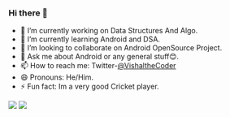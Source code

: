 ### Hi there 👋

- 🔭 I’m currently working on Data Structures And Algo.
- 🌱 I’m currently learning Android and DSA.
- 👯 I’m looking to collaborate on Android OpenSource Project.
- 💬 Ask me about Android or any general stuff😊.
- 📫 How to reach me: Twitter-[@VishaltheCoder](https://twitter.com/VishaltheCoder)
- 😄 Pronouns: He/Him.
- ⚡ Fun fact: Im a very good Cricket player.

<img src= "https://github-readme-stats.vercel.app/api/?username=vish-han&count_private=true&theme=transblue&showicons=true">
<img src ="https://github-readme-stats.vercel.app/api/top-langs/?username=vish-han&langs_count=5&theme=tokyonight)]()">
